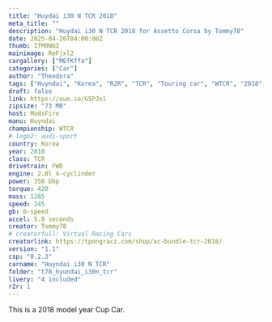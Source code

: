 ```yaml
---
title: "Huydai i30 N TCR 2018"
meta_title: ""
description: "Huydai i30 N TCR 2018 for Assetto Corsa by Tommy78"
date: 2025-04-26T04:00:00Z
thumb: IfM0NbI
mainimage: ReFjxl2
cargallery: ["MEfKffa"]
categories: ["Car"]
author: "Theodora"
tags: ["Huyndai", "Korea", "R2R", "TCR", "Touring car", "WTCR", "2018", "Tommy78"]
draft: false
link: https://ouo.io/G5PJxl
zipsize: "73 MB"
host: ModsFire
manu: Huyndai
championship: WTCR
# logo2: audi-sport
country: Korea
year: 2018
class: TCR
drivetrain: FWD
engine: 2.0l 4-cyclinder
power: 350 bhp
torque: 420
mass: 1285
speed: 245
gb: 6-speed
accel: 5.0 seconds
creator: Tommy78
# creatorfull: Virtual Racing Cars
creatorlink: https://tpongracz.com/shop/ac-bundle-tcr-2018/
version: "1.1"
csp: "0.2.3"
carname: "Huyndai i30 N TCR"
folder: "t78_hyundai_i30n_tcr"
livery: "4 included"
r2r: 1
---
```

This is a 2018 model year Cup Car.